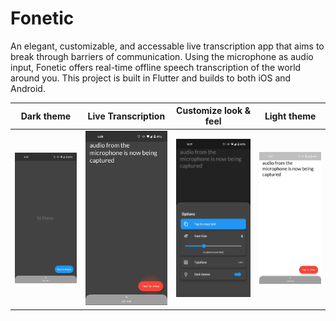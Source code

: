 # Fonetic

An elegant, customizable, and accessable live transcription app that aims to break through barriers of communication. Using the microphone as audio input, Fonetic offers real-time offline speech transcription of the world around you. This project is built in Flutter and builds to both iOS and Android. 

| Dark theme    | Live Transcription |    Customize look & feel |   Light theme   |
| ------------- | ------------- | ------------- | ------------- |
| <img src="images/Screenshot_20210908-173934.jpg" width="250">  | <img src="images/Screenshot_20210908-173843.jpg" width="240">  | <img src="images/Screenshot_20210908-173900.jpg" width="245">  | <img src="images/Screenshot_20210908-173906.jpg" width="250"> |
